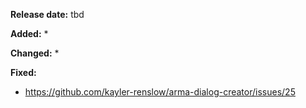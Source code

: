 **Release date:** tbd

**Added:**
* 

**Changed:**
* 

**Fixed:**
* https://github.com/kayler-renslow/arma-dialog-creator/issues/25